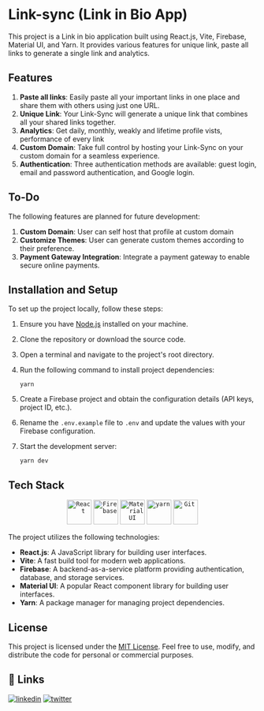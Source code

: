 # Link-sync (Link in Bio App)

This project is a Link in bio application built using React.js, Vite, Firebase, Material UI, and Yarn. It provides various features for unique link, paste all links to generate a single link and analytics.

## Features

1. **Paste all links**: Easily paste all your important links in one place and share them with others using just one URL.
2. **Unique Link**: Your Link-Sync will generate a unique link that combines all your shared links together.
3. **Analytics**: Get daily, monthly, weakly and lifetime profile vists, performance of every link
4. **Custom Domain**: Take full control by hosting your Link-Sync on your custom domain for a seamless experience.
5. **Authentication**: Three authentication methods are available: guest login, email and password authentication, and Google login.

## To-Do

The following features are planned for future development:

1. **Custom Domain**: User can self host that profile at custom domain
2. **Customize Themes**: User can generate custom themes according to their preference.
3. **Payment Gateway Integration**: Integrate a payment gateway to enable secure online payments.

## Installation and Setup

To set up the project locally, follow these steps:

1. Ensure you have [Node.js](https://nodejs.org/) installed on your machine.
2. Clone the repository or download the source code.
3. Open a terminal and navigate to the project's root directory.
4. Run the following command to install project dependencies:

   ```shell
   yarn
   ```

5. Create a Firebase project and obtain the configuration details (API keys, project ID, etc.).
6. Rename the `.env.example` file to `.env` and update the values with your Firebase configuration.
7. Start the development server:

   ```shell
   yarn dev
   ```

## Tech Stack

<div align="center">
	<code><img width="50" src="https://user-images.githubusercontent.com/25181517/183897015-94a058a6-b86e-4e42-a37f-bf92061753e5.png" alt="React" title="React"/></code>
	<code><img width="50" src="https://user-images.githubusercontent.com/25181517/189716855-2c69ca7a-5149-4647-936d-780610911353.png" alt="Firebase" title="Firebase"/></code>
	<code><img width="50" src="https://user-images.githubusercontent.com/25181517/189716630-fe6c084c-6c66-43af-aa49-64c8aea4a5c2.png" alt="Material UI" title="Material UI"/></code>
	<code><img width="50" src="https://user-images.githubusercontent.com/25181517/183049794-a3dfaddd-22ee-4ffe-b0b4-549ccd4879f9.png" alt="yarn" title="yarn"/></code>
	<code><img width="50" src="https://user-images.githubusercontent.com/25181517/192108372-f71d70ac-7ae6-4c0d-8395-51d8870c2ef0.png" alt="Git" title="Git"/></code>
</div>

The project utilizes the following technologies:

- **React.js**: A JavaScript library for building user interfaces.
- **Vite**: A fast build tool for modern web applications.
- **Firebase**: A backend-as-a-service platform providing authentication, database, and storage services.
- **Material UI**: A popular React component library for building user interfaces.
- **Yarn**: A package manager for managing project dependencies.

## License

This project is licensed under the [MIT License](LICENSE). Feel free to use, modify, and distribute the code for personal or commercial purposes.

## 🔗 Links

[![linkedin](https://img.shields.io/badge/linkedin-0A66C2?style=for-the-badge&logo=linkedin&logoColor=white)](https://www.linkedin.com/in/harshpathakzz/)
[![twitter](https://img.shields.io/badge/twitter-1DA1F2?style=for-the-badge&logo=twitter&logoColor=white)](https://twitter.com/harshpathakzz)
